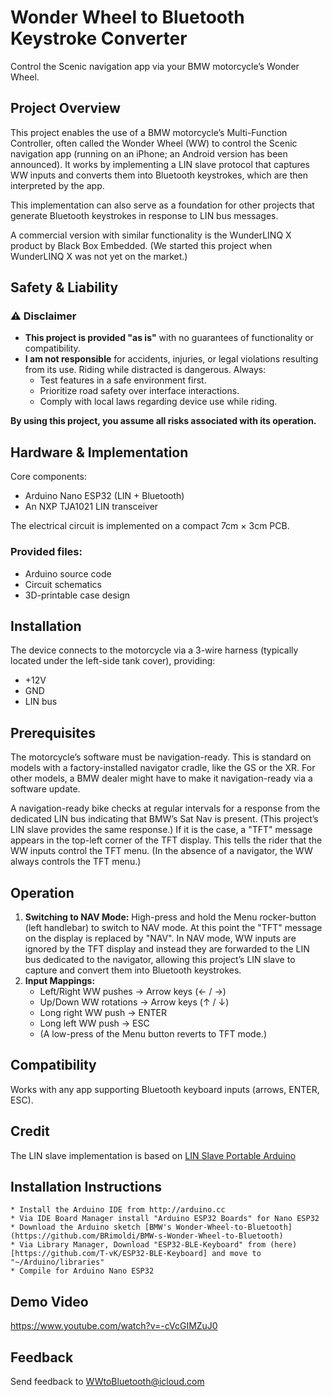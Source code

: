 # Wonder Wheel to Bluetooth Keystroke Converter

Control the Scenic navigation app via your BMW motorcycle’s Wonder Wheel.

## Project Overview

This project enables the use of a BMW motorcycle’s Multi-Function Controller, often called the Wonder Wheel (WW) to control the Scenic navigation app (running on an iPhone; an Android version has been announced). It works by implementing a LIN slave protocol that captures WW inputs and converts them into Bluetooth keystrokes, which are then interpreted by the app.

This implementation can also serve as a foundation for other projects that generate Bluetooth keystrokes in response to LIN bus messages.

A commercial version with similar functionality is the WunderLINQ X product by Black Box Embedded. (We started this project when WunderLINQ X was not yet on the market.)

## Safety & Liability

### ⚠️ Disclaimer

*   **This project is provided "as is"** with no guarantees of functionality or compatibility.
*   **I am not responsible** for accidents, injuries, or legal violations resulting from its use. Riding while distracted is dangerous. Always:
    *   Test features in a safe environment first.
    *   Prioritize road safety over interface interactions.
    *   Comply with local laws regarding device use while riding.

**By using this project, you assume all risks associated with its operation.**

## Hardware & Implementation

Core components:
*   Arduino Nano ESP32 (LIN + Bluetooth)
*   An NXP TJA1021 LIN transceiver

The electrical circuit is implemented on a compact 7cm × 3cm PCB.

### Provided files:
*   Arduino source code
*   Circuit schematics
*   3D-printable case design

## Installation

The device connects to the motorcycle via a 3-wire harness (typically located under the left-side tank cover), providing:
*   +12V
*   GND
*   LIN bus

## Prerequisites

The motorcycle’s software must be navigation-ready. This is standard on models with a factory-installed navigator cradle, like the GS or the XR. For other models, a BMW dealer might have to make it navigation-ready via a software update.

A navigation-ready bike checks at regular intervals for a response from the dedicated LIN bus indicating that BMW’s Sat Nav is present. (This project’s LIN slave provides the same response.) If it is the case, a "TFT" message appears in the top-left corner of the TFT display. This tells the rider that the WW inputs control the TFT menu. (In the absence of a navigator, the WW always controls the TFT menu.)

## Operation

1.  **Switching to NAV Mode:** High-press and hold the Menu rocker-button (left handlebar) to switch to NAV mode. At this point the "TFT" message on the display is replaced by "NAV". In NAV mode, WW inputs are ignored by the TFT display and instead they are forwarded to the LIN bus dedicated to the navigator, allowing this project’s LIN slave to capture and convert them into Bluetooth keystrokes.
2.  **Input Mappings:**
    *   Left/Right WW pushes → Arrow keys (← / →)
    *   Up/Down WW rotations → Arrow keys (↑ / ↓)
    *   Long right WW push → ENTER
    *   Long left WW push → ESC
    *   (A low-press of the Menu button reverts to TFT mode.)

## Compatibility

Works with any app supporting Bluetooth keyboard inputs (arrows, ENTER, ESC).

## Credit

The LIN slave implementation is based on [LIN Slave Portable Arduino](https://github.com/gicking/LIN_slave_portable_Arduino)

## Installation Instructions
    * Install the Arduino IDE from http://arduino.cc
    * Via IDE Board Manager install "Arduino ESP32 Boards" for Nano ESP32
    * Download the Arduino sketch [BMW's Wonder-Wheel-to-Bluetooth](https://github.com/BRimoldi/BMW-s-Wonder-Wheel-to-Bluetooth)
    * Via Library Manager, Download "ESP32-BLE-Keyboard" from (here)[https://github.com/T-vK/ESP32-BLE-Keyboard] and move to "~/Arduino/libraries"
    * Compile for Arduino Nano ESP32
    

## Demo Video
https://www.youtube.com/watch?v=-cVcGIMZuJ0

## Feedback
Send feedback to WWtoBluetooth@icloud.com
